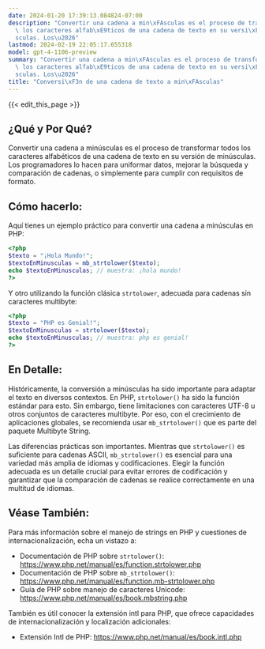 ```yaml
---
date: 2024-01-20 17:39:13.084824-07:00
description: "Convertir una cadena a min\xFAsculas es el proceso de transformar todos\
  \ los caracteres alfab\xE9ticos de una cadena de texto en su versi\xF3n de min\xFA\
  sculas. Los\u2026"
lastmod: 2024-02-19 22:05:17.655318
model: gpt-4-1106-preview
summary: "Convertir una cadena a min\xFAsculas es el proceso de transformar todos\
  \ los caracteres alfab\xE9ticos de una cadena de texto en su versi\xF3n de min\xFA\
  sculas. Los\u2026"
title: "Conversi\xF3n de una cadena de texto a min\xFAsculas"
---
```


{{< edit_this_page >}}

## ¿Qué y Por Qué?
Convertir una cadena a minúsculas es el proceso de transformar todos los caracteres alfabéticos de una cadena de texto en su versión de minúsculas. Los programadores lo hacen para uniformar datos, mejorar la búsqueda y comparación de cadenas, o simplemente para cumplir con requisitos de formato.

## Cómo hacerlo:
Aquí tienes un ejemplo práctico para convertir una cadena a minúsculas en PHP:

```PHP
<?php
$texto = "¡Hola Mundo!";
$textoEnMinusculas = mb_strtolower($texto);
echo $textoEnMinusculas; // muestra: ¡hola mundo!
?>
```

Y otro utilizando la función clásica `strtolower`, adecuada para cadenas sin caracteres multibyte:

```PHP
<?php
$texto = "PHP es Genial!";
$textoEnMinusculas = strtolower($texto);
echo $textoEnMinusculas; // muestra: php es genial!
?>
```

## En Detalle:
Históricamente, la conversión a minúsculas ha sido importante para adaptar el texto en diversos contextos. En PHP, `strtolower()` ha sido la función estándar para esto. Sin embargo, tiene limitaciones con caracteres UTF-8 u otros conjuntos de caracteres multibyte. Por eso, con el crecimiento de aplicaciones globales, se recomienda usar `mb_strtolower()` que es parte del paquete Multibyte String. 

Las diferencias prácticas son importantes. Mientras que `strtolower()` es suficiente para cadenas ASCII, `mb_strtolower()` es esencial para una variedad más amplia de idiomas y codificaciones. Elegir la función adecuada es un detalle crucial para evitar errores de codificación y garantizar que la comparación de cadenas se realice correctamente en una multitud de idiomas.

## Véase También:
Para más información sobre el manejo de strings en PHP y cuestiones de internacionalización, echa un vistazo a:

- Documentación de PHP sobre `strtolower()`: https://www.php.net/manual/es/function.strtolower.php
- Documentación de PHP sobre `mb_strtolower()`: https://www.php.net/manual/es/function.mb-strtolower.php
- Guía de PHP sobre manejo de caracteres Unicode: https://www.php.net/manual/es/book.mbstring.php

También es útil conocer la extensión intl para PHP, que ofrece capacidades de internacionalización y localización adicionales:

- Extensión Intl de PHP: https://www.php.net/manual/es/book.intl.php
